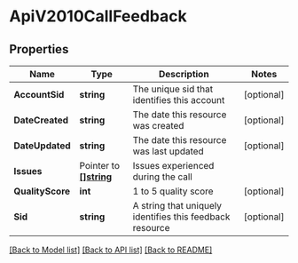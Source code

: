 # ApiV2010CallFeedback

## Properties

Name | Type | Description | Notes
------------ | ------------- | ------------- | -------------
**AccountSid** | **string** | The unique sid that identifies this account |[optional] 
**DateCreated** | **string** | The date this resource was created |[optional] 
**DateUpdated** | **string** | The date this resource was last updated |[optional] 
**Issues** | Pointer to [**[]string**](CallFeedbackEnumIssues.md) | Issues experienced during the call |
**QualityScore** | **int** | 1 to 5 quality score |[optional] 
**Sid** | **string** | A string that uniquely identifies this feedback resource |[optional] 

[[Back to Model list]](../README.md#documentation-for-models) [[Back to API list]](../README.md#documentation-for-api-endpoints) [[Back to README]](../README.md)


